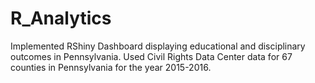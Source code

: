 # R_Analytics
Implemented RShiny Dashboard displaying educational and disciplinary outcomes in Pennsylvania. Used Civil Rights Data Center data for 67 counties in Pennsylvania for the year 2015-2016.
